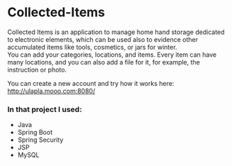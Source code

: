 # Collected-Items  
  
Collected Items is an application to manage home hand storage dedicated to electronic elements, which can be used also to evidence other accumulated items like tools, cosmetics, or jars for winter.  
You can add your categories, locations, and items. Every item can have many locations, and you can also add a file for it, for example, the instruction or photo.  
  
You can create a new account and try how it works here: http://ulapla.mooo.com:8080/

### In that project I used:
- Java
- Spring Boot
- Spring Security
- JSP
- MySQL